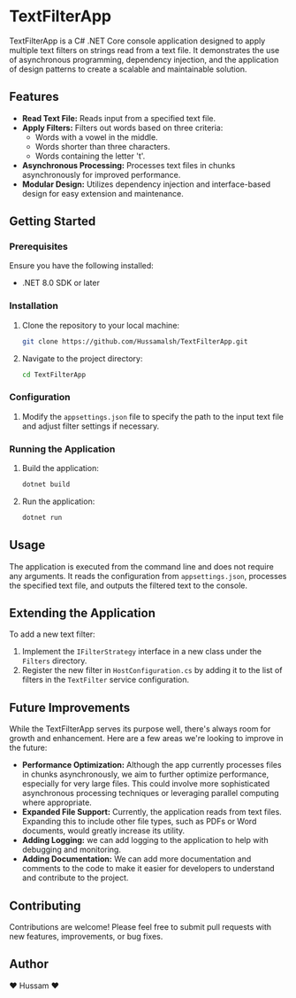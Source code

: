 ﻿# TextFilterApp

TextFilterApp is a C# .NET Core console application designed to apply multiple text filters on strings read from a text file. It demonstrates the use of asynchronous programming, dependency injection, and the application of design patterns to create a scalable and maintainable solution.

## Features

- **Read Text File:** Reads input from a specified text file.
- **Apply Filters:** Filters out words based on three criteria:
  - Words with a vowel in the middle.
  - Words shorter than three characters.
  - Words containing the letter 't'.
- **Asynchronous Processing:** Processes text files in chunks asynchronously for improved performance.
- **Modular Design:** Utilizes dependency injection and interface-based design for easy extension and maintenance.

## Getting Started

### Prerequisites

Ensure you have the following installed:
- .NET 8.0 SDK or later

### Installation

1. Clone the repository to your local machine:
   ```sh
   git clone https://github.com/Hussamalsh/TextFilterApp.git
   ```
2. Navigate to the project directory:
   ```sh
   cd TextFilterApp
   ```

### Configuration

1. Modify the `appsettings.json` file to specify the path to the input text file and adjust filter settings if necessary.

### Running the Application

1. Build the application:
   ```sh
   dotnet build
   ```
2. Run the application:
   ```sh
   dotnet run
   ```

## Usage

The application is executed from the command line and does not require any arguments. It reads the configuration from `appsettings.json`, processes the specified text file, and outputs the filtered text to the console.

## Extending the Application

To add a new text filter:
1. Implement the `IFilterStrategy` interface in a new class under the `Filters` directory.
2. Register the new filter in `HostConfiguration.cs` by adding it to the list of filters in the `TextFilter` service configuration.

## Future Improvements

While the TextFilterApp serves its purpose well, there's always room for growth and enhancement. Here are a few areas we're looking to improve in the future:

- **Performance Optimization:** Although the app currently processes files in chunks asynchronously, we aim to further optimize performance, especially for very large files. This could involve more sophisticated asynchronous processing techniques or leveraging parallel computing where appropriate.
- **Expanded File Support:** Currently, the application reads from text files. Expanding this to include other file types, such as PDFs or Word documents, would greatly increase its utility.
- **Adding Logging:** we can add logging to the application to help with debugging and monitoring.
- **Adding Documentation:** We can add more documentation and comments to the code to make it easier for developers to understand and contribute to the project.

## Contributing

Contributions are welcome! Please feel free to submit pull requests with new features, improvements, or bug fixes.

## Author

❤️ Hussam ❤️